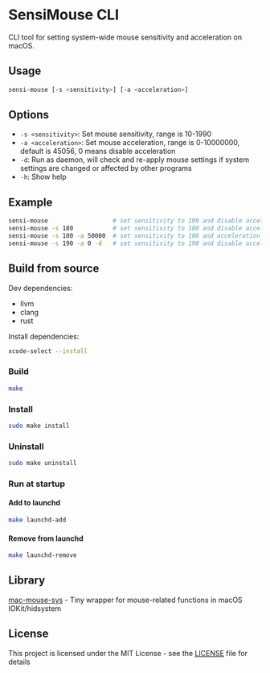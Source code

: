 # SensiMouse CLI

CLI tool for setting system-wide mouse sensitivity and acceleration on macOS.

## Usage

```bash
sensi-mouse [-s <sensitivity>] [-a <acceleration>]
```

## Options

- `-s <sensitivity>`: Set mouse sensitivity, range is 10-1990
- `-a <acceleration>`: Set mouse acceleration, range is 0-10000000, default is 45056, 0 means disable acceleration
- `-d`: Run as daemon, will check and re-apply mouse settings if system settings are changed or affected by other programs
- `-h`: Show help

## Example

```bash
sensi-mouse                  # set sensitivity to 190 and disable acceleration
sensi-mouse -s 180           # set sensitivity to 180 and disable acceleration
sensi-mouse -s 100 -a 50000  # set sensitivity to 100 and acceleration to 50000
sensi-mouse -s 190 -a 0 -d   # set sensitivity to 190 and disable acceleration, run as daemon, program will not quit
```

## Build from source

Dev dependencies:

- llvm
- clang
- rust

Install dependencies:

```bash
xcode-select --install
```

### Build

```bash
make
```

### Install

```bash
sudo make install
```

### Uninstall

```bash
sudo make uninstall
```

### Run at startup

#### Add to launchd

```bash
make launchd-add
```

#### Remove from launchd

```bash
make launchd-remove
```

## Library

[mac-mouse-sys](./crates/mac-mouse-sys/README.md) - Tiny wrapper for mouse-related functions in macOS IOKit/hidsystem

## License

This project is licensed under the MIT License - see the [LICENSE](LICENSE) file for details
